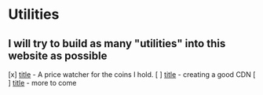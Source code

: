 # Utilities
## I will try to build as many "utilities" into this website as possible

[x] [title](https://5am.info/price-watcher) - A price watcher for the coins I hold.
[ ] [title](https://5am.info/media) - creating a good CDN 
[ ] [title](https://5am.info) - more to come
